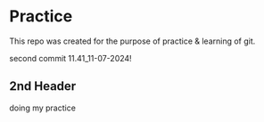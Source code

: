 # Practice

This repo was created for the purpose of practice & learning of git.

second commit 11.41_11-07-2024!

## 2nd Header

doing my practice